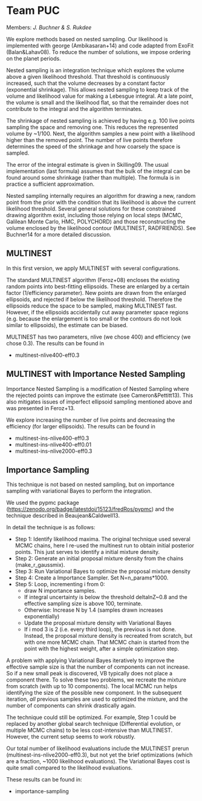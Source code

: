# Team PUC

Members: *J. Buchner & S. Rukdee*

We explore methods based on nested sampling. Our likelihood is implemented with george (Ambikasaran+14) and code adapted from ExoFit (Balan&Lahav08). To reduce the number of solutions, we impose ordering on the planet periods.

Nested sampling is an integration technique which explores the volume above a given likelihood threshold. That threshold is continuously increased, such that the volume decreases by a constant factor (exponential shrinkage). This allows nested sampling to keep track of the volume and likelihood value for making a Lebesgue integral. At a late point, the volume is small and the likelihood flat, so that the remainder does not contribute to the integral and the algorithm terminates.

The shrinkage of nested sampling is achieved by having e.g. 100 live points sampling the space and removing one. This reduces the represented volume by ~1/100. Next, the algorithm samples a new point with a likelihood higher than the removed point. The number of live points therefore determines the speed of the shrinkage and how coarsely the space is sampled.

The error of the integral estimate is given in Skilling09. The usual implementation (last formula) assumes that the bulk of the integral can be found around some shrinkage (rather than multiple). The formula is in practice a sufficient approximation.

Nested sampling internally requires an algorithm for drawing a new, random point from the prior with the condition that its likelihood is above the current likelihood threshold. Several general solutions for these constrained drawing algorithm exist, including those relying on local steps (MCMC, Galilean Monte Carlo, HMC, POLYCHORD) and those reconstructing the volume enclosed by the likelihood contour (MULTINEST, RADFRIENDS). See Buchner14 for a more detailed discussion. 

## MULTINEST

In this first version, we apply MULTINEST with several configurations.

The standard MULTINEST algorithm (Feroz+08) encloses the existing random points into best-fitting ellipsoids. These are enlarged by a certain factor (1/efficiency parameter). New points are drawn from the enlarged ellipsoids, and rejected if below the likelihood threshold. Therefore the ellipsoids reduce the space to be sampled, making MULTINEST fast. However, if the ellipsoids accidentally cut away parameter space regions (e.g. because the enlargement is too small or the contours do not look similar to ellipsoids), the estimate can be biased.

MULTINEST has two parameters, nlive (we chose 400) and efficiency (we chose 0.3).
The results can be found in 

* multinest-nlive400-eff0.3

## MULTINEST with Importance Nested Sampling

Importance Nested Sampling is a modification of Nested Sampling where the rejected points can improve the estimate (see Cameron&Pettitt13). This also mitigates issues of imperfect ellipsoid sampling mentioned above and was presented in Feroz+13.

We explore increasing the number of live points and decreasing the efficiency (for larger ellipsoids).
The results can be found in 

* multinest-ins-nlive400-eff0.3
* multinest-ins-nlive400-eff0.01
* multinest-ins-nlive2000-eff0.3

## Importance Sampling

This technique is not based on nested sampling, but on importance sampling
with variational Bayes to perform the integration.

We used the pypmc package (https://zenodo.org/badge/latestdoi/15123/fredRos/pypmc) and the technique described in Beaujean&Caldwell13.

In detail the technique is as follows:

* Step 1: Identify likelihood maxima. The original technique used several MCMC chains, here I re-used the multinest run to obtain initial posterior points. This just serves to identify a initial mixture density.
* Step 2: Generate an initial proposal mixture density from the chains (make_r_gaussmix). 
* Step 3: Run Variational Bayes to optimize the proposal mixture density
* Step 4: Create a Importance Sampler. Set N=n_params*1000.
* Step 5: Loop, incrementing i from 0:
  * draw N importance samples.
  * If integral uncertainty is below the threshold deltalnZ~0.8 and the effective sampling size is above 100, terminate.
  * Otherwise: Increase N by 1.4 (samples drawn increases exponentially)
  * Update the proposal mixture density with Variational Bayes
  * If i mod 3 is 2 (i.e. every third loop), the previous is not done. Instead, the proposal mixture density is recreated from scratch, but with one more MCMC chain. That MCMC chain is started from the point with the highest weight, after a simple optimization step. 

A problem with applying Variational Bayes iteratively to improve the effective sample size is that the number of components can not increase. So if a new small peak is discovered, VB typically does not place a component there. To solve these two problems, we recreate the mixture from scratch (with up to 10 components). The local MCMC run helps identifying the size of the possible new component. In the subsequent iteration, *all* previous samples are used to optimized the mixture, and the number of components can shrink drastically again.

The technique could still be optimized. For example, Step 1 could be replaced by another global search technique (Differential evolution, or multiple MCMC chains) to be less cost-intensive than MULTINEST. However, the current setup seems to work robustly.

Our total number of likelihood evaluations include the MULTINEST prerun (multinest-ins-nlive2000-eff0.3), but not yet the brief optimizations (which are a fraction, ~1000 likelihood evaluations). The Variational Bayes cost is quite small compared to the likelihood evaluations.

These results can be found in:

* importance-sampling





